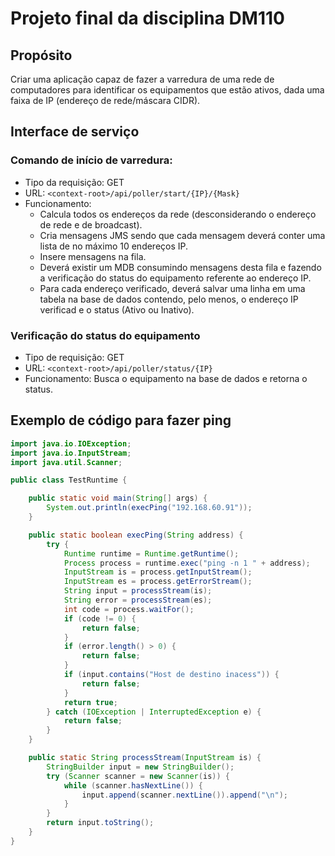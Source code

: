 # Projeto final da disciplina DM110

## Propósito

Criar uma aplicação capaz de fazer a varredura de uma rede de computadores para identificar os equipamentos que estão ativos, dada uma faixa de IP (endereço de rede/máscara CIDR).

## Interface de serviço

### Comando de início de varredura:

* Tipo da requisição: GET
* URL: `<context-root>/api/poller/start/{IP}/{Mask}`
* Funcionamento:
  * Calcula todos os endereços da rede (desconsiderando o endereço de rede e de broadcast).
  * Cria mensagens JMS sendo que cada mensagem deverá conter uma lista de no máximo 10 endereços IP.
  * Insere mensagens na fila.
  * Deverá existir um MDB consumindo mensagens desta fila e fazendo a verificação do status do equipamento referente ao endereço IP.
  * Para cada endereço verificado, deverá salvar uma linha em uma tabela na base de dados contendo, pelo menos, o endereço IP verificad e o status (Ativo ou Inativo).

### Verificação do status do equipamento

* Tipo de requisição: GET
* URL: `<context-root>/api/poller/status/{IP}`
* Funcionamento: Busca o equipamento na base de dados e retorna o status.

## Exemplo de código para fazer ping

```java
import java.io.IOException;
import java.io.InputStream;
import java.util.Scanner;

public class TestRuntime {

	public static void main(String[] args) {
		System.out.println(execPing("192.168.60.91"));
	}

	public static boolean execPing(String address) {
		try {
			Runtime runtime = Runtime.getRuntime();
			Process process = runtime.exec("ping -n 1 " + address);
			InputStream is = process.getInputStream();
			InputStream es = process.getErrorStream();
			String input = processStream(is);
			String error = processStream(es);
			int code = process.waitFor();
			if (code != 0) {
				return false;
			}
			if (error.length() > 0) {
				return false;
			}
			if (input.contains("Host de destino inacess")) {
				return false;
			}
			return true;
		} catch (IOException | InterruptedException e) {
			return false;
		}
	}

	public static String processStream(InputStream is) {
		StringBuilder input = new StringBuilder();
		try (Scanner scanner = new Scanner(is)) {
			while (scanner.hasNextLine()) {
				input.append(scanner.nextLine()).append("\n");
			}
		}
		return input.toString();
	}
}
```

